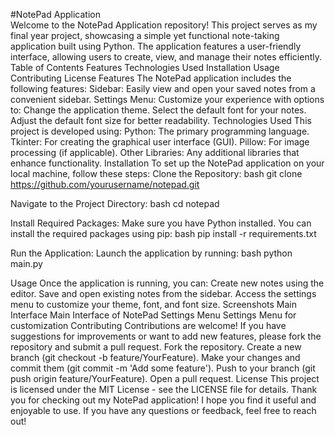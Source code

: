 #NotePad Application
<br>
Welcome to the NotePad Application repository! This project serves as my final year project, showcasing a simple yet functional note-taking application built using Python. The application features a user-friendly interface, allowing users to create, view, and manage their notes efficiently.
Table of Contents
Features
Technologies Used
Installation
Usage
Contributing
License
Features
The NotePad application includes the following features:
Sidebar: Easily view and open your saved notes from a convenient sidebar.
Settings Menu: Customize your experience with options to:
Change the application theme.
Select the default font for your notes.
Adjust the default font size for better readability.
Technologies Used
This project is developed using:
Python: The primary programming language.
Tkinter: For creating the graphical user interface (GUI).
Pillow: For image processing (if applicable).
Other Libraries: Any additional libraries that enhance functionality.
Installation
To set up the NotePad application on your local machine, follow these steps:
Clone the Repository:
bash
git clone https://github.com/yourusername/notepad.git

Navigate to the Project Directory:
bash
cd notepad

Install Required Packages:
Make sure you have Python installed. You can install the required packages using pip:
bash
pip install -r requirements.txt

Run the Application:
Launch the application by running:
bash
python main.py

Usage
Once the application is running, you can:
Create new notes using the editor.
Save and open existing notes from the sidebar.
Access the settings menu to customize your theme, font, and font size.
Screenshots
Main Interface
Main Interface of NotePad
Settings Menu
Settings Menu for customization
Contributing
Contributions are welcome! If you have suggestions for improvements or want to add new features, please fork the repository and submit a pull request.
Fork the repository.
Create a new branch (git checkout -b feature/YourFeature).
Make your changes and commit them (git commit -m 'Add some feature').
Push to your branch (git push origin feature/YourFeature).
Open a pull request.
License
This project is licensed under the MIT License - see the LICENSE file for details. Thank you for checking out my NotePad application! I hope you find it useful and enjoyable to use. If you have any questions or feedback, feel free to reach out!
